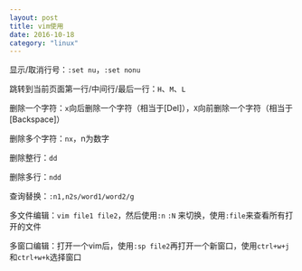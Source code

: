 ```yaml
---
layout: post
title: vim使用
date: 2016-10-18
category: "linux"
---
```


显示/取消行号：`:set nu`，`:set nonu`

跳转到当前页面第一行/中间行/最后一行：`H`、`M`、`L`

删除一个字符：`x`向后删除一个字符（相当于[Del]），`X`向前删除一个字符（相当于[Backspace]）

删除多个字符：`nx`，n为数字

删除整行：`dd`

删除多行：`ndd`

查询替换：`:n1,n2s/word1/word2/g`

多文件编辑：`vim file1 file2`，然后使用`:n` `:N` 来切换，使用`:file`来查看所有打开的文件

多窗口编辑：打开一个vim后，使用`:sp file2`再打开一个新窗口，使用`ctrl+w+j`和`ctrl+w+k`选择窗口



